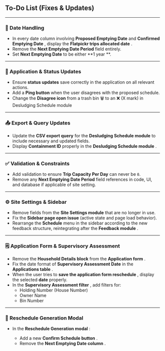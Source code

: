 
## To-Do List (Fixes & Updates)

---

### 📅 Date Handling

* In every date column involving **Proposed Emptying Date** and  **Confirmed Emptying Date** , display the  **Flatpickr trips allocated date** .
* Remove the **Next Emptying Date Period** field entirely.
* Set **Next Emptying Date** to be either **1 year **.

---

### 📝 Application & Status Updates

* Ensure **status updates** save correctly in the application on all relevant actions.
* Add a **Ping button** when the user disagrees with the proposed schedule.
* Change the **Disagree icon** from a trash bin 🗑️ to an ❌ (X mark) in Desludging Schedule module

---

### 📤 Export & Query Updates

* Update the **CSV export query** for the **Desludging Schedule module** to include necessary and updated fields.
* Display **Containment ID** properly in the  **Desludging Schedule module** .

---

### ✅ Validation & Constraints

* Add validation to ensure **Trip Capacity Per Day** can never be `0`.
* Remove any **Next Emptying Date Period** field references in code, UI, and database if applicable of site setting.

---

### ⚙️ Site Settings & Sidebar

* Remove fields from the **Site Settings module** that are no longer in use.
* Fix the **Sidebar page open issue** (active state and page load behavior).
* Rearrange the **Schedule** menu in the sidebar according to the new feedback structure, reintegrating after the  **Feedback module** .

---

### 🗒️ Application Form & Supervisory Assessment

* Remove the **Household Details block** from the  **Application form** .
* Fix the date format of **Supervisory Assessment Date** in the  **Applications table** .
* When the user tries to  **save the application form reschedule** , display the selected **date** properly.
* In the  **Supervisory Assessment filter** , add filters for:
  * Holding Number (House Number)
  * Owner Name
  * Bin Number

---

### 🔄 Reschedule Generation Modal

* In the  **Reschedule Generation modal** :

  * Add a new  **Confirm Schedule button** .
  * Remove the  **Next Emptying Date column** .
